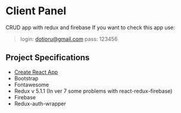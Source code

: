 # Client Panel

CRUD app with redux and firebase
If you want to check this app use:

> login: dotioru@gmail.com
> pass: 123456

## Project Specifications

- [Create React App](https://github.com/facebook/create-react-app)
- Bootstrap
- Fontawesome
- Redux v 5.1.1 (In ver 7 some problems with react-redux-firebase)
- Firebase
- Redux-auth-wrapper
